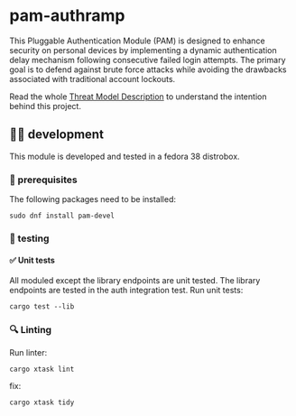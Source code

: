 # pam-authramp
This Pluggable Authentication Module (PAM) is designed to enhance security on personal devices by implementing a dynamic authentication delay mechanism following consecutive failed login attempts. The primary goal is to defend against brute force attacks while avoiding the drawbacks associated with traditional account lockouts.

Read the whole [Threat Model Description](THREAT_MODEL.md) to understand the intention behind this project.

## 🧑‍💻 development
This module is developed and tested in a fedora 38 distrobox.
### 🔨 prerequisites
The following packages need to be installed:
```console
sudo dnf install pam-devel
```
### 🧪 testing
#### ✅ Unit tests
All moduled except the library endpoints are unit tested. The library endpoints are tested in the auth integration test.
Run unit tests:
```console
cargo test --lib
```
### 🔍 Linting

Run linter:
```console
cargo xtask lint
```
fix:
```console
cargo xtask tidy
```